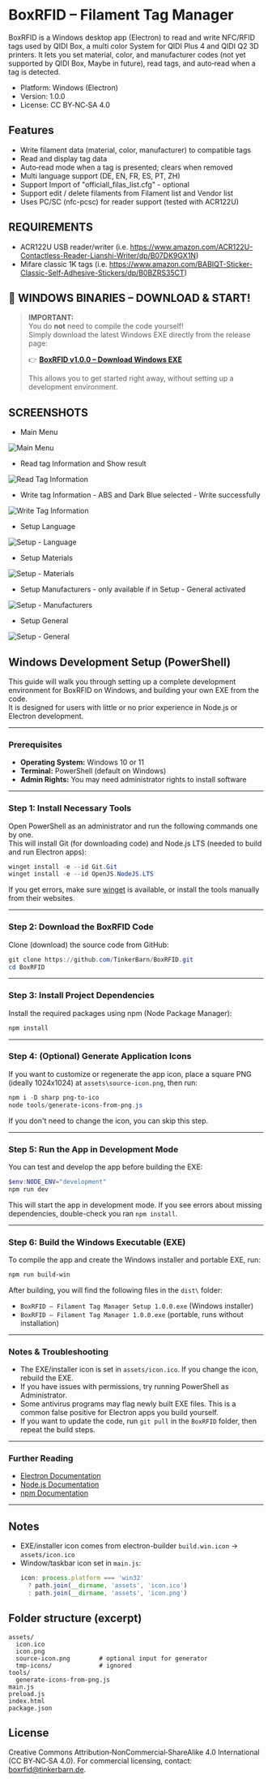 # BoxRFID – Filament Tag Manager

BoxRFID is a Windows desktop app (Electron) to read and write NFC/RFID tags used by QIDI Box, a multi color System for QIDI Plus 4 and QIDI Q2 3D printers. It lets you set material, color, and manufacturer codes (not yet supported by QIDI Box, Maybe in future), read tags, and auto‑read when a tag is detected.

- Platform: Windows (Electron)
- Version: 1.0.0
- License: CC BY‑NC‑SA 4.0

## Features
- Write filament data (material, color, manufacturer) to compatible tags
- Read and display tag data
- Auto‑read mode when a tag is presented; clears when removed
- Multi language support (DE, EN, FR, ES, PT, ZH)
- Support Import of "officiall_filas_list.cfg" - optional
- Support edit / delete filaments from Filament list and Vendor list
- Uses PC/SC (nfc-pcsc) for reader support (tested with ACR122U)

## REQUIREMENTS
- ACR122U USB reader/writer (i.e. https://www.amazon.com/ACR122U-Contactless-Reader-Lianshi-Writer/dp/B07DK9GX1N)
- Mifare classic 1K tags (i.e. https://www.amazon.com/BABIQT-Sticker-Classic-Self-Adhesive-Stickers/dp/B0BZRS35CT)

## 🚀 WINDOWS BINARIES – DOWNLOAD & START!

> **IMPORTANT:**  
> You do **not** need to compile the code yourself!  
> Simply download the latest Windows EXE directly from the release page:
>
> 👉 **[BoxRFID v1.0.0 – Download Windows EXE](https://github.com/TinkerBarn/BoxRFID/releases/tag/v1.0.0)**
>
> This allows you to get started right away, without setting up a development environment.



## SCREENSHOTS
- Main Menu

![Main Menu](screenshots/Main%20Menu%20v1.0.0.png)


- Read tag Information and Show result

![Read Tag Information](screenshots/Read%20Tag%20Information%20v1.0.0.png)


- Write tag Information - ABS and Dark Blue selected - Write successfully

![Write Tag Information](screenshots/Write%20Tag%20Information%20v1.0.0.png)


- Setup Language

![Setup - Language](screenshots/Setup%20-%20Language%20v1.0.0.png)


- Setup Materials

![Setup - Materials](screenshots/Setup%20-%20Materials%20v1.0.0.png)


- Setup Manufacturers - only available if in Setup - General activated

![Setup - Manufacturers](screenshots/Setup%20-%20Manufacturers%20v1.0.0.png)


- Setup General

![Setup - General](screenshots/Setup%20-%20General%20v1.0.0.png)



## Windows Development Setup (PowerShell)

This guide will walk you through setting up a complete development environment for BoxRFID on Windows, and building your own EXE from the code.  
It is designed for users with little or no prior experience in Node.js or Electron development.

---

### **Prerequisites**

- **Operating System:** Windows 10 or 11  
- **Terminal:** PowerShell (default on Windows)
- **Admin Rights:** You may need administrator rights to install software

---

### **Step 1: Install Necessary Tools**

Open PowerShell as an administrator and run the following commands one by one.  
This will install Git (for downloading code) and Node.js LTS (needed to build and run Electron apps):

```powershell
winget install -e --id Git.Git
winget install -e --id OpenJS.NodeJS.LTS
```

If you get errors, make sure [winget](https://learn.microsoft.com/en-us/windows/package-manager/winget/) is available, or install the tools manually from their websites.

---

### **Step 2: Download the BoxRFID Code**

Clone (download) the source code from GitHub:

```powershell
git clone https://github.com/TinkerBarn/BoxRFID.git
cd BoxRFID
```

---

### **Step 3: Install Project Dependencies**

Install the required packages using npm (Node Package Manager):

```powershell
npm install
```

---

### **Step 4: (Optional) Generate Application Icons**

If you want to customize or regenerate the app icon, place a square PNG (ideally 1024x1024) at `assets\source-icon.png`, then run:

```powershell
npm i -D sharp png-to-ico
node tools/generate-icons-from-png.js
```

If you don't need to change the icon, you can skip this step.

---

### **Step 5: Run the App in Development Mode**

You can test and develop the app before building the EXE:

```powershell
$env:NODE_ENV="development"
npm run dev
```

This will start the app in development mode. If you see errors about missing dependencies, double-check you ran `npm install`.

---

### **Step 6: Build the Windows Executable (EXE)**

To compile the app and create the Windows installer and portable EXE, run:

```powershell
npm run build-win
```

After building, you will find the following files in the `dist\` folder:

- `BoxRFID – Filament Tag Manager Setup 1.0.0.exe` (Windows installer)
- `BoxRFID – Filament Tag Manager 1.0.0.exe` (portable, runs without installation)

---

### **Notes & Troubleshooting**

- The EXE/installer icon is set in `assets/icon.ico`. If you change the icon, rebuild the EXE.
- If you have issues with permissions, try running PowerShell as Administrator.
- Some antivirus programs may flag newly built EXE files. This is a common false positive for Electron apps you build yourself.
- If you want to update the code, run `git pull` in the `BoxRFID` folder, then repeat the build steps.

---

### **Further Reading**

- [Electron Documentation](https://www.electronjs.org/docs)
- [Node.js Documentation](https://nodejs.org/en/docs/)
- [npm Documentation](https://docs.npmjs.com/)

---



## Notes
- EXE/installer icon comes from electron-builder `build.win.icon` → `assets/icon.ico`
- Window/taskbar icon set in `main.js`:
  ```js
  icon: process.platform === 'win32'
    ? path.join(__dirname, 'assets', 'icon.ico')
    : path.join(__dirname, 'assets', 'icon.png')
  ```

## Folder structure (excerpt)
```
assets/
  icon.ico
  icon.png
  source-icon.png        # optional input for generator
  tmp-icons/             # ignored
tools/
  generate-icons-from-png.js
main.js
preload.js
index.html
package.json
```

## License
Creative Commons Attribution‑NonCommercial‑ShareAlike 4.0 International (CC BY‑NC‑SA 4.0).
For commercial licensing, contact: boxrfid@tinkerbarn.de.
